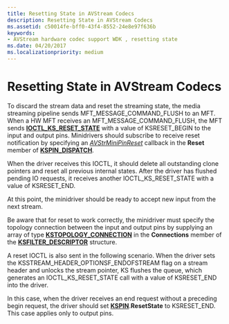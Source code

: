```yaml
---
title: Resetting State in AVStream Codecs
description: Resetting State in AVStream Codecs
ms.assetid: c50014fe-bff0-43f4-8552-24e8e97f636b
keywords:
- AVStream hardware codec support WDK , resetting state
ms.date: 04/20/2017
ms.localizationpriority: medium
---
```


# Resetting State in AVStream Codecs


To discard the stream data and reset the streaming state, the media streaming pipeline sends MFT\_MESSAGE\_COMMAND\_FLUSH to an MFT. When a HW MFT receives an MFT\_MESSAGE\_COMMAND\_FLUSH, the MFT sends [**IOCTL\_KS\_RESET\_STATE**](https://docs.microsoft.com/windows-hardware/drivers/ddi/ks/ni-ks-ioctl_ks_reset_state) with a value of KSRESET\_BEGIN to the input and output pins. Minidrivers should subscribe to receive reset notification by specifying an [*AVStrMiniPinReset*](https://docs.microsoft.com/previous-versions/ff556354(v=vs.85)) callback in the **Reset** member of [**KSPIN\_DISPATCH**](https://docs.microsoft.com/windows-hardware/drivers/ddi/ks/ns-ks-_kspin_dispatch).

When the driver receives this IOCTL, it should delete all outstanding clone pointers and reset all previous internal states. After the driver has flushed pending IO requests, it receives another IOCTL\_KS\_RESET\_STATE with a value of KSRESET\_END.

At this point, the minidriver should be ready to accept new input from the next stream.

Be aware that for reset to work correctly, the minidriver must specify the topology connection between the input and output pins by supplying an array of type [**KSTOPOLOGY\_CONNECTION**](https://docs.microsoft.com/windows-hardware/drivers/ddi/ks/ns-ks-kstopology_connection) in the **Connections** member of the [**KSFILTER\_DESCRIPTOR**](https://docs.microsoft.com/windows-hardware/drivers/ddi/ks/ns-ks-_ksfilter_descriptor) structure.

A reset IOCTL is also sent in the following scenario. When the driver sets the KSSTREAM\_HEADER\_OPTIONSF\_ENDOFSTREAM flag on a stream header and unlocks the stream pointer, KS flushes the queue, which generates an IOCTL\_KS\_RESET\_STATE call with a value of KSRESET\_END into the driver.

In this case, when the driver receives an end request without a preceding begin request, the driver should set [**KSPIN**](https://docs.microsoft.com/windows-hardware/drivers/ddi/ks/ns-ks-_kspin).**ResetState** to KSRESET\_END. This case applies only to output pins.

 

 




